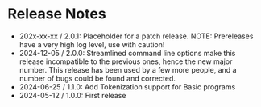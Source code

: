 # Release Notes
- 202x-xx-xx / 2.0.1: Placeholder for a patch release. NOTE: Prereleases have a very high log level, use with caution!
- 2024-12-05 / 2.0.0: Streamlined command line options make this release incompatible to the previous ones, hence the new major number. This release has been used by a few more people, and a number of bugs could be found and corrected.
- 2024-06-25 / 1.1.0: Add Tokenization support for Basic programs
- 2024-05-12 / 1.0.0: First release
